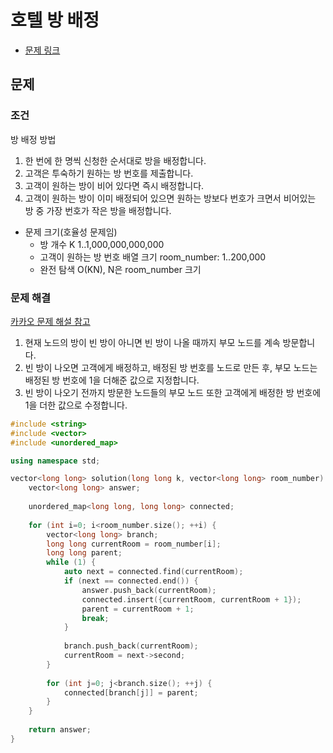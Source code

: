 # 호텔 방 배정
- [문제 링크](https://programmers.co.kr/learn/courses/30/lessons/64063)

## 문제
### 조건
방 배정 방법
1. 한 번에 한 명씩 신청한 순서대로 방을 배정합니다.
2. 고객은 투숙하기 원하는 방 번호를 제출합니다.
3. 고객이 원하는 방이 비어 있다면 즉시 배정합니다.
4. 고객이 원하는 방이 이미 배정되어 있으면 원하는 방보다 번호가 크면서 비어있는 방 중 가장 번호가 작은 방을 배정합니다.

- 문제 크기(호율성 문제임)
    - 방 개수 K 1..1,000,000,000,000
    - 고객이 원하는 방 번호 배열 크기 room_number: 1..200,000
    - 완전 탐색 O(KN), N은 room_number 크기

### 문제 해결
[카카오 문제 해설 참고](https://tech.kakao.com/2020/04/01/2019-internship-test/)

1. 현재 노드의 방이 빈 방이 아니면 빈 방이 나올 때까지 부모 노드를 계속 방문합니다.
2. 빈 방이 나오면 고객에게 배정하고, 배정된 방 번호를 노드로 만든 후, 부모 노드는 배정된 방 번호에 1을 더해준 값으로 지정합니다.
3. 빈 방이 나오기 전까지 방문한 노드들의 부모 노드 또한 고객에게 배정한 방 번호에 1을 더한 값으로 수정합니다.

```cpp
#include <string>
#include <vector>
#include <unordered_map>

using namespace std;

vector<long long> solution(long long k, vector<long long> room_number) {
    vector<long long> answer;
    
    unordered_map<long long, long long> connected;
    
    for (int i=0; i<room_number.size(); ++i) {
        vector<long long> branch;
        long long currentRoom = room_number[i];
        long long parent;
        while (1) {
            auto next = connected.find(currentRoom);
            if (next == connected.end()) {
                answer.push_back(currentRoom);
                connected.insert({currentRoom, currentRoom + 1});
                parent = currentRoom + 1;
                break;
            }
            
            branch.push_back(currentRoom);
            currentRoom = next->second;
        }
        
        for (int j=0; j<branch.size(); ++j) {
            connected[branch[j]] = parent;
        }
    }
    
    return answer;
}
```